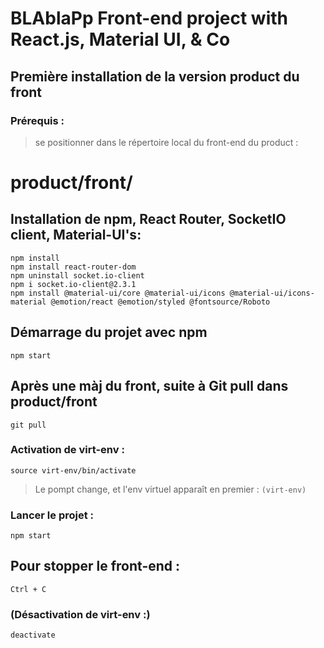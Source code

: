 # BLAblaPp Front-end project with React.js, Material UI, & Co

## Première installation de la version product du front
### Prérequis : 
> se positionner dans le répertoire local du front-end du product : 
# product/front/

## Installation de npm, React Router, SocketIO client, Material-UI's:
```
npm install
npm install react-router-dom
npm uninstall socket.io-client
npm i socket.io-client@2.3.1
npm install @material-ui/core @material-ui/icons @material-ui/icons-material @emotion/react @emotion/styled @fontsource/Roboto
```
## Démarrage du projet avec npm
`npm start`
## Après une màj du front, suite à Git pull dans product/front
```git pull```
### Activation de virt-env :
```source virt-env/bin/activate```
> Le pompt change, et l'env virtuel apparaît en premier : ```(virt-env)```
### Lancer le projet :
```npm start```
## Pour stopper le front-end :
`Ctrl + C`
### (Désactivation de virt-env :)
```deactivate```
